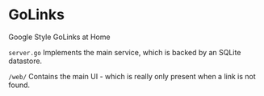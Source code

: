 # GoLinks

Google Style GoLinks at Home

`server.go` Implements the main service, which is backed by an SQLite datastore.

`/web/` Contains the main UI - which is really only present when a link is not found.